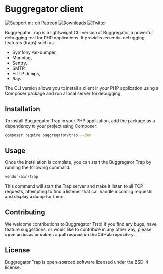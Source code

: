 # Buggregator client

[![Support me on Patreon](https://img.shields.io/endpoint.svg?url=https%3A%2F%2Fshieldsio-patreon.vercel.app%2Fapi%3Fusername%3Dbutschster%26type%3Dpatrons&style=flat)](https://patreon.com/butschster)
[![Downloads](https://img.shields.io/docker/pulls/butschster/buggregator.svg)](https://hub.docker.com/repository/docker/butschster/buggregator)
[![Twitter](https://img.shields.io/badge/twitter-Follow-blue)](https://twitter.com/buggregator)

Buggregator Trap is a lightweight CLI version of Buggregator, a powerful debugging tool for PHP applications.
It provides essential debugging features (traps) such as

- Symfony var-dumper,
- Monolog,
- Sentry,
- SMTP,
- HTTP dumps,
- Ray.

The CLI version allows you to install a client in your PHP application using a Composer package and run a local server
for debugging.

## Installation

To install Buggregator Trap in your PHP application, add the package as a dependency to your project using Composer:

```bash
composer require buggregator/trap --dev
```

## Usage

Once the installation is complete, you can start the Buggregator Trap by running the following command:

```bash
vendor/bin/trap
```

This command will start the Trap server and make it listen to all TCP requests, attempting to find a listener that can
handle incoming requests and display a dump for them.

## Contributing

We welcome contributions to Buggregator Trap! If you find any bugs, have feature suggestions, or would like to
contribute in any other way, please open an issue or submit a pull request on the GitHub repository.

## License

Buggregator Trap is open-sourced software licensed under the BSD-4 license.
